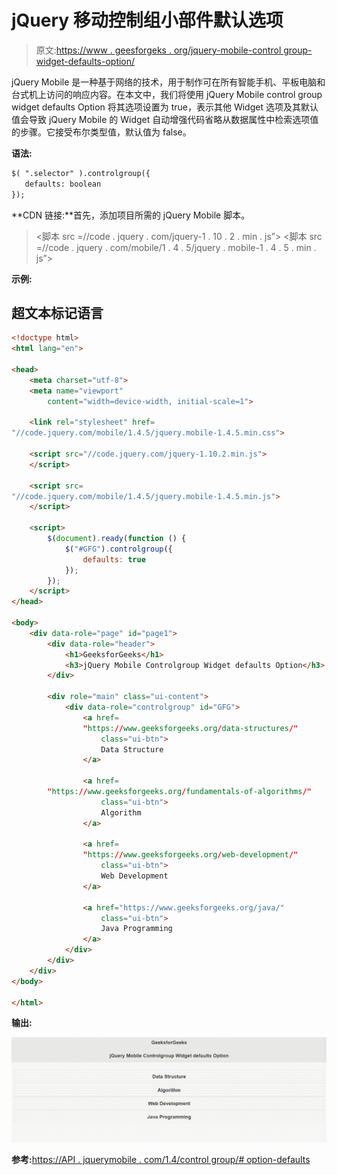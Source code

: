 # jQuery 移动控制组小部件默认选项

> 原文:[https://www . geesforgeks . org/jquery-mobile-control group-widget-defaults-option/](https://www.geeksforgeeks.org/jquery-mobile-controlgroup-widget-defaults-option/)

jQuery Mobile 是一种基于网络的技术，用于制作可在所有智能手机、平板电脑和台式机上访问的响应内容。在本文中，我们将使用 jQuery Mobile control group widget defaults Option 将其选项设置为 true，表示其他 Widget 选项及其默认值会导致 jQuery Mobile 的 Widget 自动增强代码省略从数据属性中检索选项值的步骤。它接受布尔类型值，默认值为 false。

**语法:**

```html
$( ".selector" ).controlgroup({
   defaults: boolean
});
```

**CDN 链接:**首先，添加项目所需的 jQuery Mobile 脚本。

> <link rel="”stylesheet”" href="”//code.jquery.com/mobile/1.4.5/jquery.mobile-1.4.5.min.css”">
> <脚本 src =//code . jquery . com/jquery-1 . 10 . 2 . min . js”></脚本>
> <脚本 src =//code . jquery . com/mobile/1 . 4 . 5/jquery . mobile-1 . 4 . 5 . min . js”></脚本>

**示例:**

## 超文本标记语言

```html
<!doctype html>
<html lang="en">

<head>
    <meta charset="utf-8">
    <meta name="viewport" 
        content="width=device-width, initial-scale=1">

    <link rel="stylesheet" href=
"//code.jquery.com/mobile/1.4.5/jquery.mobile-1.4.5.min.css">

    <script src="//code.jquery.com/jquery-1.10.2.min.js">
    </script>

    <script src=
"//code.jquery.com/mobile/1.4.5/jquery.mobile-1.4.5.min.js">
    </script>

    <script>
        $(document).ready(function () {
            $("#GFG").controlgroup({
                defaults: true
            });
        });
    </script>
</head>

<body>
    <div data-role="page" id="page1">
        <div data-role="header">
            <h1>GeeksforGeeks</h1>
            <h3>jQuery Mobile Controlgroup Widget defaults Option</h3>
        </div>

        <div role="main" class="ui-content">
            <div data-role="controlgroup" id="GFG">
                <a href=
                "https://www.geeksforgeeks.org/data-structures/" 
                    class="ui-btn">
                    Data Structure
                </a>

                <a href=
        "https://www.geeksforgeeks.org/fundamentals-of-algorithms/" 
                    class="ui-btn">
                    Algorithm
                </a>

                <a href=
                "https://www.geeksforgeeks.org/web-development/" 
                    class="ui-btn">
                    Web Development
                </a>

                <a href="https://www.geeksforgeeks.org/java/" 
                    class="ui-btn">
                    Java Programming
                </a>
            </div>
        </div>
    </div>
</body>

</html>
```

**输出:**

![](img/af8eae7f86f80a8f50be9f66be985a06.png)

**参考:**[https://API . jquerymobile . com/1.4/control group/# option-defaults](https://api.jquerymobile.com/1.4/controlgroup/#option-defaults)